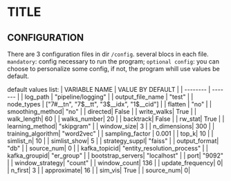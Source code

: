 # TITLE
## CONFIGURATION
There are 3 configuration files in dir `/config`. several blocs in each file. `mandatory`: config necessary to run the program; `optional config`: you can choose to personalize some config, if not, the program whill use values be default.


default values list:
| VARIABLE NAME    | VALUE BY DEFAULT |
| -------- | ------- |
| log_path  | "pipeline/logging"  |
| output_file_name  | "test" |
| node_types | ["7#__tn", "7$__tt", "3$__idx", "1$__cid"] |
| flatten |  "no" | 
| smoothing_method|  "no" | 
| directed| False | 
| write_walks|  True | 
| walk_length|  60 | 
| walks_number|  20 | 
| backtrack|  False | 
| rw_stat| True | 
| learning_method|  "skipgram" | 
| window_size|  3 | 
| n_dimensions|  300 | 
| training_algorithm|  "word2vec" | 
| sampling_factor |  0.001 |
| top_k| 10 | 
| simlist_n| 10 | 
| simlist_show| 5 | 
| strategy_suppl| "faiss" | 
| output_format| "db" | 
| source_num| 0 | 
| kafka_topicid| "entity_resolution_process" | 
| kafka_groupid| "er_group" | 
| bootstrap_servers| "localhost" | 
| port| "9092" | 
| window_strategy| "count" | 
| window_count| 136 | 
| update_frequency| 0| 
| n_first|  3 | 
| approximate|  16 | 
| sim_vis|  True | 
| source_num| 0| 

